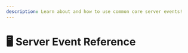```yaml
---
description: Learn about and how to use common core server events!
---
```


# 🖥 Server Event Reference
